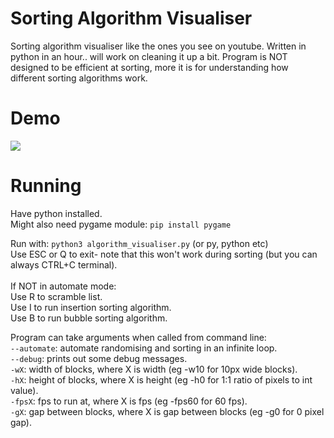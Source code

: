 # Sorting Algorithm Visualiser
Sorting algorithm visualiser like the ones you see on youtube.
Written in python in an hour.. will work on cleaning it up a bit.
Program is NOT designed to be efficient at sorting, more it is for understanding how different sorting algorithms work.


# Demo
<img src="https://raw.githubusercontent.com/r333mo/algorithm_visualiser/main/demo.gif">

# Running
Have python installed.
<br>
Might also need pygame module: `pip install pygame`
<br>

Run with: `python3 algorithm_visualiser.py` (or py, python etc)
<br>
Use ESC or Q to exit- note that this won't work during sorting (but you can always CTRL+C terminal).
<br>
<br>
If NOT in automate mode:
<br>
Use R to scramble list.
<br>
Use I to run insertion sorting algorithm.
<br>
Use B to run bubble sorting algorithm.
<br>

Program can take arguments when called from command line:
    <br>`--automate`: automate randomising and sorting in an infinite loop.
    <br>`--debug`: prints out some debug messages.
    <br>`-wX`: width of blocks, where X is width (eg -w10 for 10px wide blocks).
    <br>`-hX`: height of blocks, where X is height (eg -h0 for 1:1 ratio of pixels to int value).
    <br>`-fpsX`: fps to run at, where X is fps (eg -fps60 for 60 fps).
    <br>`-gX`: gap between blocks, where X is gap between blocks (eg -g0 for 0 pixel gap).

